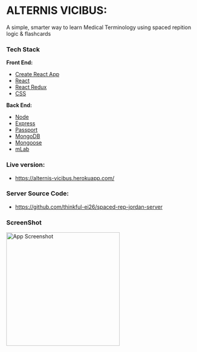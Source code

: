 # ALTERNIS VICIBUS:
A simple, smarter way to learn Medical Terminology using spaced repition logic & flashcards

### Tech Stack
**Front End:** 
  - [Create React App](https://github.com/facebook/create-react-app)
  - [React](https://github.com/facebook/react)
  - [React Redux](https://redux.js.org/introduction/getting-started)
  - [CSS](https://developer.mozilla.org/en-US/docs/Web/CSS)

**Back End:** 
  - [Node](https://github.com/nodejs/node)
  - [Express](https://github.com/expressjs/express)
  - [Passport](http://www.passportjs.org/)
  - [MongoDB](https://github.com/mongodb/mongo)
  - [Mongoose](https://github.com/Automattic/mongoose)
  - [mLab](https://mlab.com/)

### Live version: 
- https://alternis-vicibus.herokuapp.com/

### Server Source Code: 
- https://github.com/thinkful-ei26/spaced-rep-jordan-server

### ScreenShot
<img src='./src/assets/alternisvibibus.png' alt='App Screenshot' width='300px'/>